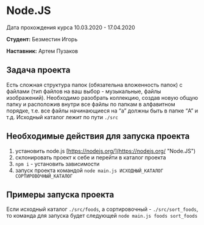 # Node.JS

Дата прохождения курса 10.03.2020 - 17.04.2020

**Студент:** Безместин Игорь

**Наставник:** Артем Пузаков
 
## Задача проекта
Есть сложная структура папок (обязательна вложенность папок) с файлами (тип файлов на ваш выбор - музыкальные, файлы изображений). Необходимо разобрать коллекцию, создав новую общую папку и расположив внутри все файлы по папкам в алфавитном порядке, т.е. все файлы начинающиеся на “a” должны быть в папке “A” и т.д. 
Исходный каталог лежит по пути `./src`

## Необходимые действия для запуска проекта

1. установить node.js [https://nodejs.org/](https://nodejs.org/ "Node.JS")
2. cклонировать проект к себе и перейти в каталог проекта
3. `npm i` - установить зависимости
4. запуск проекта командой `node main.js ИСХОДНЫЙ_КАТАЛОГ СОРТИРОВОЧНЫЙ_КАТАЛОГ`

## Примеры запуска проекта
Если исходный каталог `./src/foods`, а сортировочный - `./src/sort_foods`, то команда для запуска будет следующей `node main.js foods sort_foods` 
